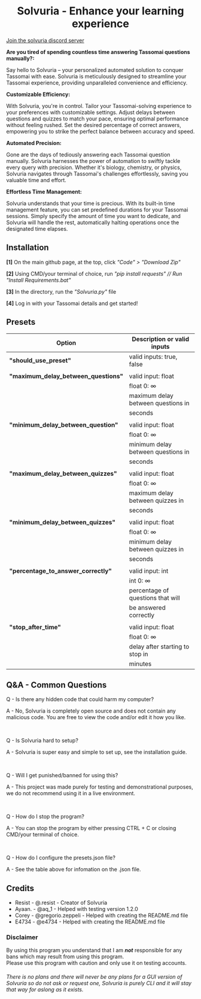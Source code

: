 <h1 align=center>Solvuria - Enhance your learning experience</h1>

[Join the solvuria discord server](https://discord.gg/vAEapP38s6)<br>

<strong>Are you tired of spending countless time answering Tassomai questions manually?:</strong>

Say hello to Solvuria – your personalized automated solution to conquer Tassomai with ease. Solvuria is meticulously designed to streamline your Tassomai experience, providing unparalleled convenience and efficiency.

<strong>Customizable Efficiency:</strong>

With Solvuria, you're in control. Tailor your Tassomai-solving experience to your preferences with customizable settings. Adjust delays between questions and quizzes to match your pace, ensuring optimal performance without feeling rushed. Set the desired percentage of correct answers, empowering you to strike the perfect balance between accuracy and speed.

<strong>Automated Precision:</strong>

Gone are the days of tediously answering each Tassomai question manually. Solvuria harnesses the power of automation to swiftly tackle every query with precision. Whether it's biology, chemistry, or physics, Solvuria navigates through Tassomai's challenges effortlessly, saving you valuable time and effort.

<strong>Effortless Time Management:</strong>

Solvuria understands that your time is precious. With its built-in time management feature, you can set predefined durations for your Tassomai sessions. Simply specify the amount of time you want to dedicate, and Solvuria will handle the rest, automatically halting operations once the designated time elapses.

## Installation
<strong>[1]</strong> On the main github page, at the top, click <em>"Code" > "Download Zip"</em>

<strong>[2]</strong> Using CMD/your terminal of choice, run <em>"pip install requests" // Run "Install Requirements.bat"</em>

<strong>[3]</strong> In the directory, run the <em>"Solvuria.py"</em> file

<strong>[4]</strong> Log in with your Tassomai details and get started!

## Presets

| Option                            | Description or valid inputs        |
| ----------------------------------|----------------------------------- |
| <strong>"should_use_preset"</strong>               | valid inputs: true, false          |
|                                   |                                    |
| <strong>"maximum_delay_between_questions"</strong> | valid input: float                   |
|                                   | float 0: ∞                           |
|                                   | maximum delay between questions in |
|                                   | seconds                            |
|                                   |                                    |
| <strong>"minimum_delay_between_question"</strong>  | valid input: float                   |
|                                   | float 0: ∞                           |
|                                   | minimum delay between questions in |
|                                   | seconds                            |
|                                   |                                    |
| <strong>"maximum_delay_between_quizzes"</strong>   | valid input: float                   |
|                                   | float 0: ∞                           |
|                                   | maximum delay between quizzes in   |
|                                   | seconds                            |
|                                   |                                    |
| <strong>"minimum_delay_between_quizzes"</strong>   | valid input: float                   |
|                                   | float 0: ∞                           |
|                                   | minimum delay between quizzes in   |
|                                   | seconds                            |
|                                   |                                    |
| <strong>"percentage_to_answer_correctly"</strong>  | valid input: int                   |
|                                   | int 0: ∞                           |
|                                   | percentage of questions that will  |
|                                   | be answered correctly              |
|                                   |                                    |
| <strong>"stop_after_time"</strong>                 | valid input: float                   |
|                                   | float 0: ∞                           |
|                                   | delay after starting to stop in    |
|                                   | minutes                            |

## Q&A - Common Questions 

Q - Is there any hidden code that could harm my computer?

A - No, Solvuria is completely open source and does not contain any malicious code. You are free to view the code and/or edit it how you like.

<br>

Q - Is Solvuria hard to setup?

A - Solvuria is super easy and simple to set up, see the installation guide.

<br>

Q - Will I get punished/banned for using this?

A - This project was made purely for testing and demonstrational purposes, we do not recommend using it in a live environment.

<br>

Q - How do I stop the program?

A - You can stop the program by either pressing CTRL + C or closing CMD/your terminal of choice. 

<br>

Q - How do I configure the presets.json file?

A - See the table above for infomation on the .json file.

## Credits
* Resist - @.resist - Creator of Solvuria
* Ayaan. - @aq_1 - Helped with testing version 1.2.0
* Corey  - @gregorio.zeppeli - Helped with creating the README.md file
* E4734  - @e4734 - Helped with creating the README.md file

### Disclaimer
By using this program you understand that I am <em><strong>not</strong></em> responsible for any bans which may result from using this program.<br>
Please use this program with caution and only use it on testing accounts.<br>

###### There is no plans and there will never be any plans for a GUI version of Solvuria so do not ask or request one, Solvuria is purely CLI and it will stay that way for aslong as it exists.

